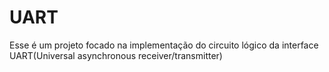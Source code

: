 # UART
Esse é um projeto focado na implementação do circuito lógico da interface UART(Universal asynchronous receiver/transmitter)

